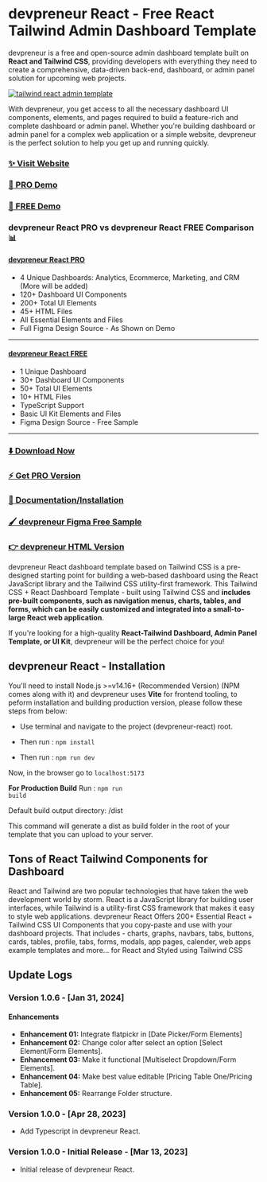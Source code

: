 # devpreneur React - Free React Tailwind Admin Dashboard Template

devpreneur is a free and open-source admin dashboard template built on **React and Tailwind CSS**, providing developers with everything they need to create a comprehensive, data-driven back-end, 
dashboard, or admin panel solution for upcoming web projects.

[![tailwind react admin template](https://ucarecdn.com/d2a6daed-eb9c-4c2f-8a95-4419c450e23a/devpreneurreact.jpg)](https://react-demo.devpreneur.com/)


With devpreneur, you get access to all the necessary dashboard UI components, elements, and pages required to build a feature-rich and complete dashboard or admin panel. Whether you're building dashboard or admin panel for a complex web application or a simple website, devpreneur is the perfect solution to help you get up and running quickly.

### [✨ Visit Website](https://devpreneur.com/)

### [🚀 PRO Demo](https://react-demo.devpreneur.com/)
### [🚀 FREE Demo](https://free-react-demo.devpreneur.com/)

### devpreneur React PRO vs devpreneur React FREE Comparison 📊

#### [devpreneur React PRO](https://react-demo.devpreneur.com/)
- 4 Unique Dashboards: Analytics, Ecommerce, Marketing, and CRM (More will be added)
- 120+ Dashboard UI Components
- 200+ Total UI Elements
- 45+ HTML Files
- All Essential Elements and Files
- Full Figma Design Source - As Shown on Demo

___

#### [devpreneur React FREE](https://free-react-demo.devpreneur.com/)
- 1 Unique Dashboard
- 30+ Dashboard UI Components
- 50+ Total UI Elements 
- 10+ HTML Files
- TypeScript Support
- Basic UI Kit Elements and Files
- Figma Design Source - Free Sample
___

### [⬇️ Download Now](https://devpreneur.com/download)

### [⚡ Get PRO Version](https://devpreneur.com/pricing)

### [📄 Documentation/Installation](https://devpreneur.com/docs)

### [🖌️ devpreneur Figma Free Sample](https://www.figma.com/community/file/1214477970819985778)

### [👉 devpreneur HTML Version](https://github.com/devpreneur/devpreneur-free-tailwind-dashboard-template)

devpreneur React dashboard template based on Tailwind CSS is a pre-designed starting point for building a web-based dashboard using the React JavaScript library and the Tailwind CSS utility-first framework. This Tailwind CSS + React Dashboard Template - built using Tailwind CSS and **includes pre-built components, such as navigation menus, charts, tables, and forms, which can be easily customized and integrated into a small-to-large React web application**.

If you're looking for a high-quality **React-Tailwind Dashboard, Admin Panel Template, or UI Kit**, devpreneur will be the perfect choice for you!

## devpreneur React - Installation

You'll need to install Node.js >=v14.16+ (Recommended Version) (NPM comes along with it) and devpreneur uses **Vite** for frontend tooling, to peform installation and building production version, please follow these steps from below:

- Use terminal and navigate to the project (devpreneur-react) root.

- Then run : <code>npm install</code>

- Then run : <code>npm run dev</code>

Now, in the browser go to <code>localhost:5173</code>

**For Production Build**
Run : <code>npm run build</code>

Default build output directory: /dist

This command will generate a dist as build folder in the root of your template that you can upload to your server.

## Tons of React Tailwind Components for Dashboard
React and Tailwind are two popular technologies that have taken the web development world by storm. React is a JavaScript library for building user interfaces, while Tailwind is a utility-first CSS framework that makes it easy to style web applications. devpreneur React Offers 200+ Essential React + Tailwind CSS UI Components that you copy-paste and use with your dashboard projects. That includes - charts, graphs, navbars, tabs, buttons, cards, tables, profile, tabs, forms, modals, app pages, calender, web apps example templates and more... for React and Styled using Tailwind CSS



## Update Logs

### Version 1.0.6 - [Jan 31, 2024]

#### Enhancements

- **Enhancement 01:** Integrate flatpickr in [Date Picker/Form Elements]
- **Enhancement 02:** Change color after select an option [Select Element/Form Elements].
- **Enhancement 03:** Make it functional [Multiselect Dropdown/Form Elements].
- **Enhancement 04:** Make best value editable [Pricing Table One/Pricing Table].
- **Enhancement 05:** Rearrange Folder structure.

### Version 1.0.0 - [Apr 28, 2023]

- Add Typescript in devpreneur React.

### Version 1.0.0 - Initial Release - [Mar 13, 2023]

- Initial release of devpreneur React.